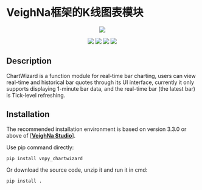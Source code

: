 # VeighNa框架的K线图表模块

<p align="center">
  <img src ="https://vnpy.oss-cn-shanghai.aliyuncs.com/vnpy-logo.png"/>
</p>

<p align="center">
    <img src ="https://img.shields.io/badge/version-1.0.3-blueviolet.svg"/>
    <img src ="https://img.shields.io/badge/platform-windows|linux|macos-yellow.svg"/>
    <img src ="https://img.shields.io/badge/python-3.7|3.8|3.9|3.10-blue.svg" />
    <img src ="https://img.shields.io/github/license/vnpy/vnpy.svg?color=orange"/>
</p>

## Description

ChartWizard is a function module for real-time bar charting, users can view real-time and historical bar quotes through its UI interface, currently it only supports displaying 1-minute bar data, and the real-time bar (the latest bar) is Tick-level refreshing.

## Installation

The recommended installation environment is based on version 3.3.0 or above of [[**VeighNa Studio**](https://github.com/paperswithbacktest/vnpy)].

Use pip command directly:

```bash
pip install vnpy_chartwizard
```


Or download the source code, unzip it and run it in cmd:

```bash
pip install .
```
